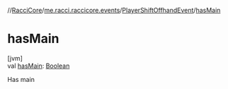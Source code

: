 //[RacciCore](../../../index.md)/[me.racci.raccicore.events](../index.md)/[PlayerShiftOffhandEvent](index.md)/[hasMain](has-main.md)

# hasMain

[jvm]\
val [hasMain](has-main.md): [Boolean](https://kotlinlang.org/api/latest/jvm/stdlib/kotlin/-boolean/index.html)

Has main
